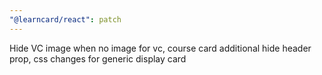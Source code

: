 ```yaml
---
"@learncard/react": patch
---
```


Hide VC image when no image for vc, course card additional hide header prop, css changes for generic display card
